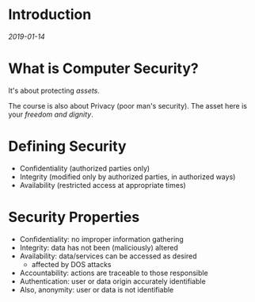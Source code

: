 # Introduction
_2019-01-14_

# What is Computer Security?

It's about protecting _assets_.

The course is also about Privacy (poor man's security). The asset here is your _freedom and dignity_.

# Defining Security

- Confidentiality (authorized parties only)
- Integrity (modified only by authorized parties, in authorized ways)
- Availability (restricted access at appropriate times)

# Security Properties

- Confidentiality: no improper information gathering
- Integrity: data has not been (maliciously) altered
- Availability: data/services can be accessed as desired
  - affected by DOS attacks
- Accountability: actions are traceable to those responsible
- Authentication: user or data origin accurately identifiable
- Also, anonymity: user or data is not identifiable

